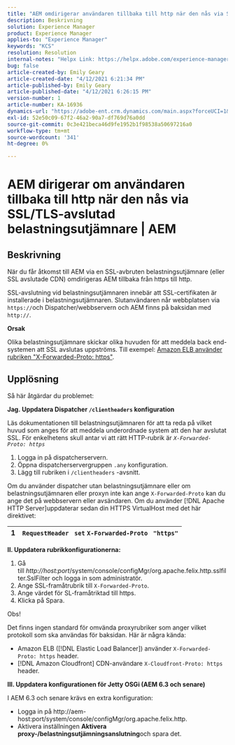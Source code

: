 ```yaml
---
title: "AEM omdirigerar användaren tillbaka till http när den nås via SSL/TLS-avslutad belastningsutjämnare | AEM"
description: Beskrivning
solution: Experience Manager
product: Experience Manager
applies-to: "Experience Manager"
keywords: "KCS"
resolution: Resolution
internal-notes: "Helpx Link: https://helpx.adobe.com/experience-manager/kb/AEM-redirecting-back-to-http-on-accessed-via-SSL-terminated-Load-Balancer.html"
bug: false
article-created-by: Emily Geary
article-created-date: "4/12/2021 6:21:34 PM"
article-published-by: Emily Geary
article-published-date: "4/12/2021 6:26:15 PM"
version-number: 1
article-number: KA-16936
dynamics-url: "https://adobe-ent.crm.dynamics.com/main.aspx?forceUCI=1&pagetype=entityrecord&etn=knowledgearticle&id=684ec8e8-bb9b-eb11-b1ac-000d3a3680d8"
exl-id: 52e50c09-67f2-46a2-90a7-df769d76a0dd
source-git-commit: 0c3e421beca46d9fe1952b1f98538a50697216a0
workflow-type: tm+mt
source-wordcount: '341'
ht-degree: 0%

---
```


# AEM dirigerar om användaren tillbaka till http när den nås via SSL/TLS-avslutad belastningsutjämnare | AEM

## Beskrivning


När du får åtkomst till AEM via en SSL-avbruten belastningsutjämnare (eller SSL avslutade CDN) omdirigeras AEM tillbaka från https till http.

SSL-avslutning vid belastningsutjämnaren innebär att SSL-certifikaten är installerade i belastningsutjämnaren. Slutanvändaren når webbplatsen via `https://`och Dispatcher/webbservern och AEM finns på baksidan med `http://`.



<b>Orsak</b>

Olika belastningsutjämnare skickar olika huvuden för att meddela back end-systemen att SSL avslutas uppströms. Till exempel: [Amazon ELB använder rubriken &quot;X-Forwarded-Proto: https&quot;](https://docs.aws.amazon.com/elasticloadbalancing/latest/classic/x-forwarded-headers.html#x-forwarded-proto).


## Upplösning


Så här åtgärdar du problemet:

<b>Jag. Uppdatera Dispatcher `/clientheaders` konfiguration</b>

Läs dokumentationen till belastningsutjämnaren för att ta reda på vilket huvud som anges för att meddela underordnade system att den har avslutat SSL. För enkelhetens skull antar vi att rätt HTTP-rubrik är *`X-Forwarded-Proto: https`*

1. Logga in på dispatcherservern.
2. Öppna dispatcherservergruppen `.any` konfiguration.
3. Lägg till rubriken i `/clientheaders` -avsnitt.


Om du använder dispatcher utan belastningsutjämnare eller om belastningsutjämnaren eller proxyn inte kan ange `X-Forwarded-Proto` kan du ange det på webbservern eller avsändaren. Om du använder [!DNL Apache HTTP Server]uppdaterar sedan din HTTPS VirtualHost med det här direktivet:


| 1 | `RequestHeader ` `set` `X-Forwarded-Proto ` `"https"` |
| --- | --- |


<b>II. Uppdatera rubrikkonfigurationerna:</b>

1. Gå till *http://host:port*/system/console/configMgr/org.apache.felix.http.sslfilter.SslFilter och logga in som administratör.
2. Ange SSL-framåtrubrik till `X-Forwarded-Proto`.
3. Ange värdet för SL-framåtriktad till https.
4. Klicka på Spara.


Obs!

Det finns ingen standard för omvända proxyrubriker som anger vilket protokoll som ska användas för baksidan. Här är några kända:

- Amazon ELB ([!DNL Elastic Load Balancer]) använder `X-Forwarded-Proto: https` header.
- [!DNL Amazon Cloudfront] CDN-användare `X-Cloudfront-Proto: https` header.


<b>III. Uppdatera konfigurationen för Jetty OSGi (AEM 6.3 och senare)</b>

I AEM 6.3 och senare krävs en extra konfiguration:

- Logga in på http://aem-host:port/system/console/configMgr/org.apache.felix.http.
- Aktivera inställningen <b>Aktivera proxy-/belastningsutjämningsanslutning</b>och spara det.
